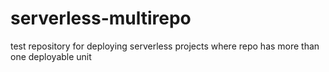 # serverless-multirepo

test repository for deploying serverless projects where repo has more than one deployable unit
